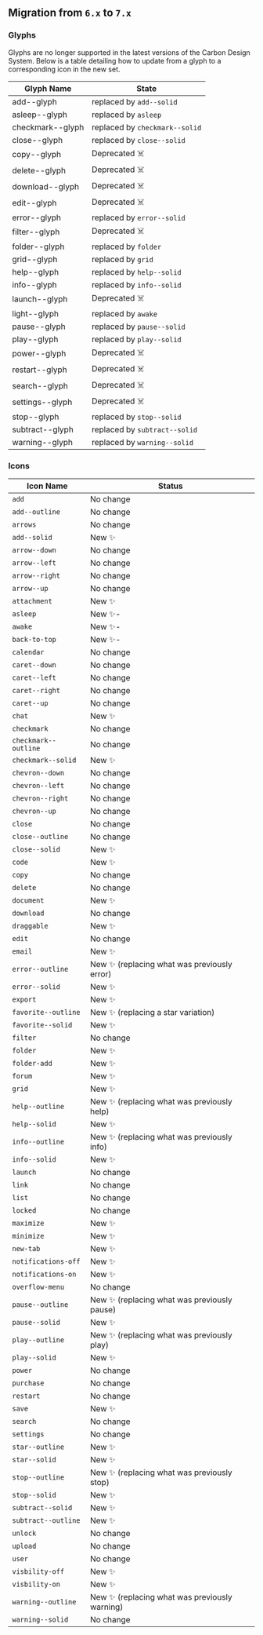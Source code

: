 ## Migration from `6.x` to `7.x`

### Glyphs

Glyphs are no longer supported in the latest versions of the Carbon Design System. Below is a table detailing how to update from a glyph to a corresponding icon in the new set.

| Glyph Name       | State                          |
| ---------------- | ------------------------------ |
| add--glyph       | replaced by `add--solid`       |
| asleep--glyph    | replaced by `asleep`           |
| checkmark--glyph | replaced by `checkmark--solid` |
| close--glyph     | replaced by `close--solid`     |
| copy--glyph      | Deprecated ☠️                  |
| delete--glyph    | Deprecated ☠️                  |
| download--glyph  | Deprecated ☠️                  |
| edit--glyph      | Deprecated ☠️                  |
| error--glyph     | replaced by `error--solid`     |
| filter--glyph    | Deprecated ☠️                  |
| folder--glyph    | replaced by `folder`           |
| grid--glyph      | replaced by `grid`             |
| help--glyph      | replaced by `help--solid`      |
| info--glyph      | replaced by `info--solid`      |
| launch--glyph    | Deprecated ☠️                  |
| light--glyph     | replaced by `awake`            |
| pause--glyph     | replaced by `pause--solid`     |
| play--glyph      | replaced by `play--solid`      |
| power--glyph     | Deprecated ☠️                  |
| restart--glyph   | Deprecated ☠️                  |
| search--glyph    | Deprecated ☠️                  |
| settings--glyph  | Deprecated ☠️                  |
| stop--glyph      | replaced by `stop--solid`      |
| subtract--glyph  | replaced by `subtract--solid`  |
| warning--glyph   | replaced by `warning--solid`   |

### Icons

| Icon Name            | Status                                         |
| -------------------- | ---------------------------------------------- |
| `add`                | No change                                      |
| `add--outline`       | No change                                      |
| `arrows`             | No change                                      |
| `add--solid`         | New ✨                                         |
| `arrow--down`        | No change                                      |
| `arrow--left`        | No change                                      |
| `arrow--right`       | No change                                      |
| `arrow--up`          | No change                                      |
| `attachment`         | New ✨                                         |
| `asleep`             | New ✨-                                        |
| `awake`              | New ✨-                                        |
| `back-to-top`        | New ✨-                                        |
| `calendar`           | No change                                      |
| `caret--down`        | No change                                      |
| `caret--left`        | No change                                      |
| `caret--right`       | No change                                      |
| `caret--up`          | No change                                      |
| `chat`               | New ✨                                         |
| `checkmark`          | No change                                      |
| `checkmark--outline` | No change                                      |
| `checkmark--solid`   | New ✨                                         |
| `chevron--down`      | No change                                      |
| `chevron--left`      | No change                                      |
| `chevron--right`     | No change                                      |
| `chevron--up`        | No change                                      |
| `close`              | No change                                      |
| `close--outline`     | No change                                      |
| `close--solid`       | New ✨                                         |
| `code`               | New ✨                                         |
| `copy`               | No change                                      |
| `delete`             | No change                                      |
| `document`           | New ✨                                         |
| `download`           | No change                                      |
| `draggable`          | New ✨                                         |
| `edit`               | No change                                      |
| `email`              | New ✨                                         |
| `error--outline`     | New ✨ (replacing what was previously error)   |
| `error--solid`       | New ✨                                         |
| `export`             | New ✨                                         |
| `favorite--outline`  | New ✨ (replacing a star variation)            |
| `favorite--solid`    | New ✨                                         |
| `filter`             | No change                                      |
| `folder`             | New ✨                                         |
| `folder-add`         | New ✨                                         |
| `forum`              | New ✨                                         |
| `grid`               | New ✨                                         |
| `help--outline`      | New ✨ (replacing what was previously help)    |
| `help--solid`        | New ✨                                         |
| `info--outline`      | New ✨ (replacing what was previously info)    |
| `info--solid`        | New ✨                                         |
| `launch`             | No change                                      |
| `link`               | No change                                      |
| `list`               | No change                                      |
| `locked`             | No change                                      |
| `maximize`           | New ✨                                         |
| `minimize`           | New ✨                                         |
| `new-tab`            | New ✨                                         |
| `notifications-off`  | New ✨                                         |
| `notifications-on`   | New ✨                                         |
| `overflow-menu`      | No change                                      |
| `pause--outline`     | New ✨ (replacing what was previously pause)   |
| `pause--solid`       | New ✨                                         |
| `play--outline`      | New ✨ (replacing what was previously play)    |
| `play--solid`        | New ✨                                         |
| `power`              | No change                                      |
| `purchase`           | No change                                      |
| `restart`            | No change                                      |
| `save`               | New ✨                                         |
| `search`             | No change                                      |
| `settings`           | No change                                      |
| `star--outline`      | New ✨                                         |
| `star--solid`        | New ✨                                         |
| `stop--outline`      | New ✨ (replacing what was previously stop)    |
| `stop--solid`        | New ✨                                         |
| `subtract--solid`    | New ✨                                         |
| `subtract--outline`  | New ✨                                         |
| `unlock`             | No change                                      |
| `upload`             | No change                                      |
| `user`               | No change                                      |
| `visbility-off`      | New ✨                                         |
| `visbility-on`       | New ✨                                         |
| `warning--outline`   | New ✨ (replacing what was previously warning) |
| `warning--solid`     | No change                                      |
